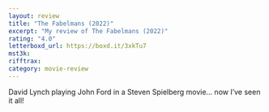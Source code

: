 ```yaml
---
layout: review
title: "The Fabelmans (2022)"
excerpt: "My review of The Fabelmans (2022)"
rating: "4.0"
letterboxd_url: https://boxd.it/3xkTu7
mst3k:
rifftrax:
category: movie-review
---
```


David Lynch playing John Ford in a Steven Spielberg movie… now I’ve seen it all!
